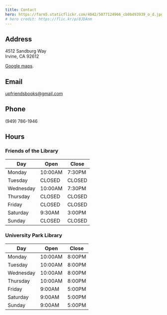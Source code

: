 ```yaml
---
title: Contact
hero: https://farm5.staticflickr.com/4042/5077124966_cb0bd93939_o_d.jpg
# hero credit: https://flic.kr/p/8JDAnm
---
```


Address
-------
4512 Sandburg Way<br />
Irvine, CA 92612

[Google maps](https://www.google.com/maps?saddr=My+Location&daddr=4512+Sandburg+Way,+Irvine,+CA+92612).

Email
-----
[upfriendsbooks@gmail.com](mailto:upfriendsbooks@gmail.com)

Phone
-----
(949) 786-1946

Hours
-----

### Friends of the Library

<table>
<thead>
  <tr>
    <th>Day
    <th>Open
    <th>Close
</thead>
<tbody>
  <tr>
    <td>Monday
    <td>10:00AM
    <td>7:30PM
  </tr>
  <tr>
    <td>Tuesday
    <td>CLOSED
    <td>CLOSED
  </tr>
  <tr>
    <td>Wednesday
    <td>10:00AM
    <td>7:30PM
  </tr>
  <tr>
    <td>Thursday
    <td>CLOSED
    <td>CLOSED
  </tr>
  <tr>
    <td>Friday
    <td>CLOSED
    <td>CLOSED
  </tr>
  <tr>
    <td>Saturday
    <td>9:30AM
    <td>3:00PM
  </tr>
  <tr>
    <td>Sunday
    <td>CLOSED
    <td>CLOSED
  </tr>
</tbody>
</table>

### University Park Library

<table class="table table-striped table-bordered table-hover">
<thead>
  <tr>
    <th>Day
    <th>Open
    <th>Close
</thead>
<tbody>
  <tr>
    <td>Monday
    <td>10:00AM
    <td>8:00PM
  </tr>
  <tr>
    <td>Tuesday
    <td>10:00AM
    <td>8:00PM
  </tr>
  <tr>
    <td>Wednesday
    <td>10:00AM
    <td>8:00PM
  </tr>
  <tr>
    <td>Thursday
    <td>10:00AM
    <td>8:00PM
  </tr>
  <tr>
    <td>Friday
    <td>9:00AM
    <td>5:00PM
  </tr>
  <tr>
    <td>Saturday
    <td>9:00AM
    <td>5:00PM
  </tr>
  <tr>
    <td>Sunday
    <td>9:00AM
    <td>5:00PM
  </tr>
</tbody>
</table>
